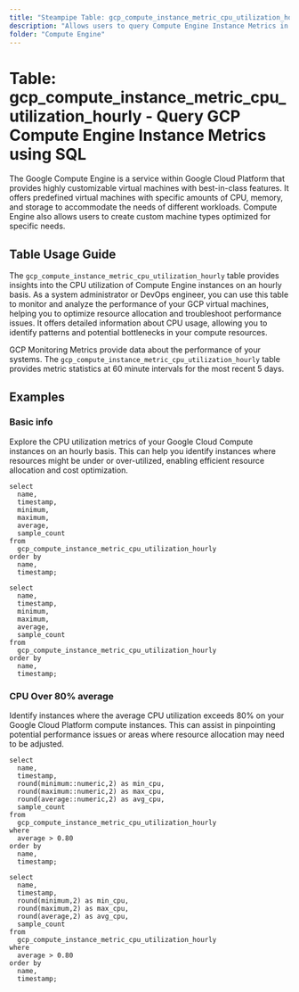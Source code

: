 ```yaml
---
title: "Steampipe Table: gcp_compute_instance_metric_cpu_utilization_hourly - Query GCP Compute Engine Instance Metrics using SQL"
description: "Allows users to query Compute Engine Instance Metrics in GCP, specifically the hourly CPU utilization, providing insights into compute resource usage and potential performance bottlenecks."
folder: "Compute Engine"
---
```


# Table: gcp_compute_instance_metric_cpu_utilization_hourly - Query GCP Compute Engine Instance Metrics using SQL

The Google Compute Engine is a service within Google Cloud Platform that provides highly customizable virtual machines with best-in-class features. It offers predefined virtual machines with specific amounts of CPU, memory, and storage to accommodate the needs of different workloads. Compute Engine also allows users to create custom machine types optimized for specific needs.

## Table Usage Guide

The `gcp_compute_instance_metric_cpu_utilization_hourly` table provides insights into the CPU utilization of Compute Engine instances on an hourly basis. As a system administrator or DevOps engineer, you can use this table to monitor and analyze the performance of your GCP virtual machines, helping you to optimize resource allocation and troubleshoot performance issues. It offers detailed information about CPU usage, allowing you to identify patterns and potential bottlenecks in your compute resources.

GCP Monitoring Metrics provide data about the performance of your systems. The `gcp_compute_instance_metric_cpu_utilization_hourly` table provides metric statistics at 60 minute intervals for the most recent 5 days.

## Examples

### Basic info
Explore the CPU utilization metrics of your Google Cloud Compute instances on an hourly basis. This can help you identify instances where resources might be under or over-utilized, enabling efficient resource allocation and cost optimization.

```sql+postgres
select
  name,
  timestamp,
  minimum,
  maximum,
  average,
  sample_count
from
  gcp_compute_instance_metric_cpu_utilization_hourly
order by
  name,
  timestamp;
```

```sql+sqlite
select
  name,
  timestamp,
  minimum,
  maximum,
  average,
  sample_count
from
  gcp_compute_instance_metric_cpu_utilization_hourly
order by
  name,
  timestamp;
```

### CPU Over 80% average
Identify instances where the average CPU utilization exceeds 80% on your Google Cloud Platform compute instances. This can assist in pinpointing potential performance issues or areas where resource allocation may need to be adjusted.

```sql+postgres
select
  name,
  timestamp,
  round(minimum::numeric,2) as min_cpu,
  round(maximum::numeric,2) as max_cpu,
  round(average::numeric,2) as avg_cpu,
  sample_count
from
  gcp_compute_instance_metric_cpu_utilization_hourly
where
  average > 0.80
order by
  name,
  timestamp;
```

```sql+sqlite
select
  name,
  timestamp,
  round(minimum,2) as min_cpu,
  round(maximum,2) as max_cpu,
  round(average,2) as avg_cpu,
  sample_count
from
  gcp_compute_instance_metric_cpu_utilization_hourly
where
  average > 0.80
order by
  name,
  timestamp;
```